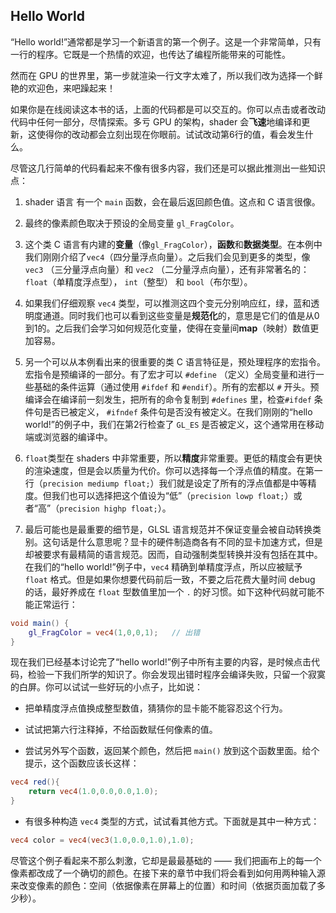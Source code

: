## Hello World

“Hello world!”通常都是学习一个新语言的第一个例子。这是一个非常简单，只有一行的程序。它既是一个热情的欢迎，也传达了编程所能带来的可能性。

然而在 GPU 的世界里，第一步就渲染一行文字太难了，所以我们改为选择一个鲜艳的欢迎色，来吧躁起来！

<div class="codeAndCanvas" data="hello_world.frag"></div>
 
如果你是在线阅读这本书的话，上面的代码都是可以交互的。你可以点击或者改动代码中任何一部分，尽情探索。多亏 GPU 的架构，shader 会**飞速**地编译和更新，这使得你的改动都会立刻出现在你眼前。试试改动第6行的值，看会发生什么。

尽管这几行简单的代码看起来不像有很多内容，我们还是可以据此推测出一些知识点：

1. shader 语言 有一个  ```main``` 函数，会在最后返回颜色值。这点和 C 语言很像。

2. 最终的像素颜色取决于预设的全局变量 ```gl_FragColor```。

3. 这个类 C 语言有内建的**变量**（像```gl_FragColor```），**函数**和**数据类型**。在本例中我们刚刚介绍了```vec4```（四分量浮点向量）。之后我们会见到更多的类型，像 ```vec3``` （三分量浮点向量）和 ```vec2``` （二分量浮点向量），还有非常著名的：```float```（单精度浮点型）， ```int```（整型） 和 ```bool```（布尔型）。

4. 如果我们仔细观察 ```vec4``` 类型，可以推测这四个变元分别响应红，绿，蓝和透明度通道。同时我们也可以看到这些变量是**规范化**的，意思是它们的值是从0到1的。之后我们会学习如何规范化变量，使得在变量间**map**（映射）数值更加容易。

5. 另一个可以从本例看出来的很重要的类 C 语言特征是，预处理程序的宏指令。宏指令是预编译的一部分。有了宏才可以 ```#define``` （定义）全局变量和进行一些基础的条件运算（通过使用 ```#ifdef``` 和 ```#endif```）。所有的宏都以 ```#``` 开头。预编译会在编译前一刻发生，把所有的命令复制到 ```#defines``` 里，检查```#ifdef``` 条件句是否已被定义， ```#ifndef``` 条件句是否没有被定义。在我们刚刚的“hello world!”的例子中，我们在第2行检查了 ```GL_ES``` 是否被定义，这个通常用在移动端或浏览器的编译中。

6. ```float```类型在 shaders 中非常重要，所以**精度**非常重要。更低的精度会有更快的渲染速度，但是会以质量为代价。你可以选择每一个浮点值的精度。在第一行（```precision mediump float;```）我们就是设定了所有的浮点值都是中等精度。但我们也可以选择把这个值设为“低”（```precision lowp float;```）或者“高”（```precision highp float;```）。

7. 最后可能也是最重要的细节是，GLSL 语言规范并不保证变量会被自动转换类别。这句话是什么意思呢？显卡的硬件制造商各有不同的显卡加速方式，但是却被要求有最精简的语言规范。因而，自动强制类型转换并没有包括在其中。在我们的“hello world!”例子中，```vec4``` 精确到单精度浮点，所以应被赋予 ```float``` 格式。但是如果你想要代码前后一致，不要之后花费大量时间 debug 的话，最好养成在 ```float``` 型数值里加一个 ```.``` 的好习惯。如下这种代码就可能不能正常运行：

```glsl
void main() {
	gl_FragColor = vec4(1,0,0,1);	// 出错
}
```

现在我们已经基本讨论完了“hello world!”例子中所有主要的内容，是时候点击代码，检验一下我们所学的知识了。你会发现出错时程序会编译失败，只留一个寂寞的白屏。你可以试试一些好玩的小点子，比如说：

* 把单精度浮点值换成整型数值，猜猜你的显卡能不能容忍这个行为。

* 试试把第六行注释掉，不给函数赋任何像素的值。

* 尝试另外写个函数，返回某个颜色，然后把 ```main()``` 放到这个函数里面。给个提示，这个函数应该长这样：

```glsl
vec4 red(){
    return vec4(1.0,0.0,0.0,1.0);
}
```

* 有很多种构造 ```vec4``` 类型的方式，试试看其他方式。下面就是其中一种方式：

```glsl
vec4 color = vec4(vec3(1.0,0.0,1.0),1.0);
```

尽管这个例子看起来不那么刺激，它却是最最基础的 —— 我们把画布上的每一个像素都改成了一个确切的颜色。在接下来的章节中我们将会看到如何用两种输入源来改变像素的颜色：空间（依据像素在屏幕上的位置）和时间（依据页面加载了多少秒）。
